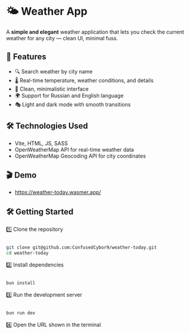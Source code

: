 # 🌤️ Weather App

A **simple and elegant** weather application that lets you check the current weather for any city — clean UI, minimal fuss.

## 🚀 Features

- 🔍 Search weather by city name  
- 🌡️ Real-time temperature, weather conditions, and details
- 🎨 Clean, minimalistic interface
- 🌍 Support for Russian and English language
- 🎭 Light and dark mode with smooth transitions

## 🛠️ Technologies Used

- Vite, HTML, JS, SASS
- OpenWeatherMap API for real-time weather data
- OpenWeatherMap Geocoding API for city coordinates

## 🎬 Demo

- https://weather-today.wasmer.app/

## 🛠️ Getting Started

  
1️⃣ Clone the repository

  
```bash

git clone git@github.com:ConfusedCybor9/weather-today.git
cd weather-today

```

2️⃣ Install dependencies

```bash

bun install

```

3️⃣ Run the development server

```bash

bun run dev

```

4️⃣ Open the URL shown in the terminal
